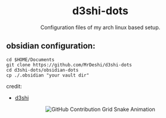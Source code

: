 <h1 align="center">d3shi-dots</h1>

<p align="center">Configuration files of my arch linux based setup.</p>

## obsidian configuration:
    cd $HOME/Documents
    git clone https://github.com/MrDeshi/d3shi-dots
    cd d3shi-dots/obsidian-dots
    cp ./.obsidian "your vault dir"

    
credit:
- [d3shi](https://github.com/MrDeshi)

<div align="center">
    <img src="https://raw.githubusercontent.com/mrdeshi/d3shi-dots/output/github-contribution-grid-snake.svg" alt="GitHub Contribution Grid Snake Animation"/>
</div>


